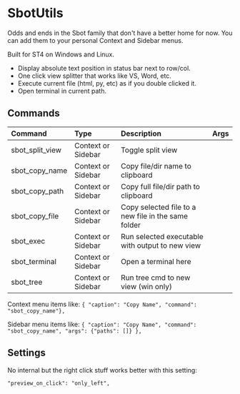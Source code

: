 # SbotUtils

Odds and ends in the Sbot family that don't have a better home for now. You can add them to your personal 
Context and Sidebar menus.

Built for ST4 on Windows and Linux.

- Display absolute text position in status bar next to row/col.
- One click view splitter that works like VS, Word, etc.
- Execute current file (html, py, etc) as if you double clicked it.
- Open terminal in current path.


## Commands
| Command                | Type                | Description                                         | Args      |
| :--------              | :-------            | :-------                                            | :-------  |
| sbot_split_view        | Context or Sidebar  | Toggle split view                                   |           |
| sbot_copy_name         | Context or Sidebar  | Copy file/dir name to clipboard                     |           |
| sbot_copy_path         | Context or Sidebar  | Copy full file/dir path to clipboard                |           |
| sbot_copy_file         | Context or Sidebar  | Copy selected file to a new file in the same folder |           |
| sbot_exec              | Context or Sidebar  | Run selected executable with output to new view     |           |
| sbot_terminal          | Context or Sidebar  | Open a terminal here                                |           |
| sbot_tree              | Context or Sidebar  | Run tree cmd to new view (win only)                 |           |

Context menu items like:
`{ "caption": "Copy Name", "command": "sbot_copy_name"},`

Sidebar menu items like:
`{ "caption": "Copy Name", "command": "sbot_copy_name", "args": {"paths": []} },`


## Settings
No internal but the right click stuff works better with this setting:
```
"preview_on_click": "only_left",
```
